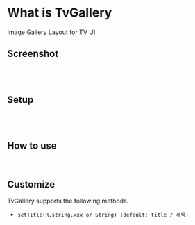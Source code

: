 # What is TvGallery
Image Gallery Layout for TV UI

## Screenshot

<br/><br/>

## Setup

<br/><br/>

## How to use

<br/>

## Customize
TvGallery supports the following methods.

* `setTitle(R.string.xxx or String) (default: title / 제목)`
